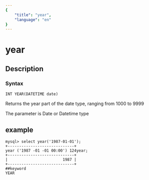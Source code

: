```yaml
---
{
    "title": "year",
    "language": "en"
}
---
```


# year
## Description
### Syntax

`INT YEAR(DATETIME date)`


Returns the year part of the date type, ranging from 1000 to 9999

The parameter is Date or Datetime type

## example

```
mysql> select year('1987-01-01');
+-----------------------------+
year ('1987 -01 -01 00:00') 124year;
+-----------------------------+
|                        1987 |
+-----------------------------+
##keyword
YEAR
